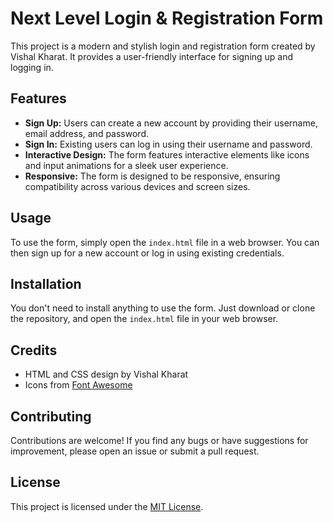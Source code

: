 # Next Level Login & Registration Form

This project is a modern and stylish login and registration form created by Vishal Kharat. It provides a user-friendly interface for signing up and logging in.

## Features

- **Sign Up:** Users can create a new account by providing their username, email address, and password.
- **Sign In:** Existing users can log in using their username and password.
- **Interactive Design:** The form features interactive elements like icons and input animations for a sleek user experience.
- **Responsive:** The form is designed to be responsive, ensuring compatibility across various devices and screen sizes.

## Usage

To use the form, simply open the `index.html` file in a web browser. You can then sign up for a new account or log in using existing credentials.

## Installation

You don't need to install anything to use the form. Just download or clone the repository, and open the `index.html` file in your web browser.

## Credits

- HTML and CSS design by Vishal Kharat
- Icons from [Font Awesome](https://fontawesome.com/)

## Contributing

Contributions are welcome! If you find any bugs or have suggestions for improvement, please open an issue or submit a pull request.

## License

This project is licensed under the [MIT License](LICENSE).
